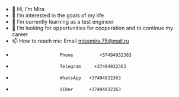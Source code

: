 - 👋 Hi, I’m Mira 
- 👀 I’m interested in  the goals of my life
- 🌱 I’m currently learning as a test engineer
- 💞️ I’m looking for opportunities for cooperation and to continue my career
- 📫 How to reach me:   Email		   missmira.75@mail.ru
-                       Phone		   +37494932363
-                       Telegram	 +37494932363
-                       WhatsApp   +37494932363
-                       Viber      +37494932363
 

